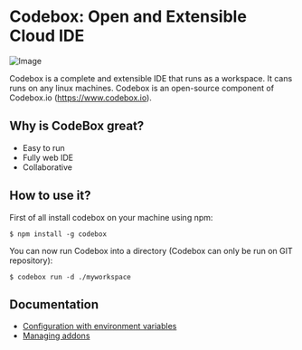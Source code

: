 # Codebox: Open and Extensible Cloud IDE

![Image](../master/docs/assets/base_722.png?raw=true)

Codebox is a complete and extensible IDE that runs as a workspace. It cans runs on any linux machines.
Codebox is an open-source component of Codebox.io (https://www.codebox.io).

## Why is CodeBox great?

* Easy to run
* Fully web IDE
* Collaborative

## How to use it?

First of all install codebox on your machine using npm:

```
$ npm install -g codebox
```

You can now run Codebox into a directory (Codebox can only be run on GIT repository):

```
$ codebox run -d ./myworkspace
```

## Documentation

* [Configuration with environment variables](https://github.com/FriendCode/codebox/blob/master/docs/env.md)
* [Managing addons](https://github.com/FriendCode/codebox/blob/master/docs/addons.md)
